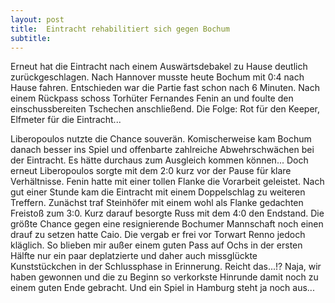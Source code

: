 ```yaml
---
layout: post
title:  Eintracht rehabilitiert sich gegen Bochum
subtitle:  
---
```


Erneut hat die Eintracht nach einem Auswärtsdebakel zu Hause deutlich zurückgeschlagen. Nach Hannover musste heute Bochum mit 0:4 nach Hause fahren. Entschieden war die Partie fast schon nach 6 Minuten. Nach einem Rückpass schoss Torhüter Fernandes Fenin an und foulte den einschussbereiten Tschechen anschließend. Die Folge: Rot für den Keeper, Elfmeter für die Eintracht...

Liberopoulos nutzte die Chance souverän. Komischerweise kam Bochum danach besser ins Spiel und offenbarte zahlreiche Abwehrschwächen bei der Eintracht. Es hätte durchaus zum Ausgleich kommen können... Doch erneut Liberopoulos sorgte mit dem 2:0 kurz vor der Pause für klare Verhältnisse. Fenin hatte mit einer tollen Flanke die Vorarbeit geleistet. Nach gut einer Stunde kam die Eintracht mit einem Doppelschlag zu weiteren Treffern. Zunächst traf Steinhöfer mit einem wohl als Flanke gedachten Freistoß zum 3:0. Kurz darauf besorgte Russ mit dem 4:0 den Endstand. Die größte Chance gegen eine resignierende Bochumer Mannschaft noch einen drauf zu setzen hatte Caio. Die vergab er frei vor Torwart Renno jedoch kläglich. So blieben mir außer einem guten Pass auf Ochs in der ersten Hälfte nur ein paar deplatzierte und daher auch missglückte Kunststückchen in der Schlussphase in Erinnerung. Reicht das...!? Naja, wir haben gewonnen und die zu Beginn so verkorkste Hinrunde damit noch zu einem guten Ende gebracht. Und ein Spiel in Hamburg steht ja noch aus...
